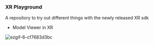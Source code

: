 ### XR Playground 

A repository to try out different things with the newly released XR sdk
 - Model Viewer in XR

![ezgif-6-cf7683d3bc](https://github.com/user-attachments/assets/5561e17c-583e-4ac3-8235-445836f5fe5e)
